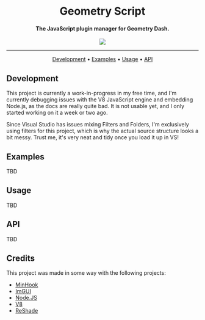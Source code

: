 <h1 align="center">Geometry Script</h1>

<h4 align="center">The JavaScript plugin manager for Geometry Dash.</h4>

<p align="center">
  <a href="https://twitter.com/BattleDashBR"><img src="https://img.shields.io/badge/Twitter-@BattleDashBR-1da1f2.svg?logo=twitter"></a>
</p>

------

<p align="center">
  <a href="#development">Development</a> •
  <a href="#examples">Examples</a> •
  <a href="#usage">Usage</a> •
  <a href="#api">API</a>
</p>

## Development

This project is currently a work-in-progress in my free time, and I'm currently debugging issues with the V8 JavaScript engine and embedding Node.js, as the docs are really quite bad. It is not usable yet, and I only started working on it a week or two ago.

Since Visual Studio has issues mixing Filters and Folders, I'm exclusively using filters for this project, which is why the actual source structure looks a bit messy. Trust me, it's very neat and tidy once you load it up in VS!

## Examples

TBD

## Usage

TBD

## API

TBD

## Credits

This project was made in some way with the following projects:

- [MinHook](https://github.com/TsudaKageyu/minhook)
- [ImGUI](https://github.com/ocornut/imgui)
- [Node.JS](https://github.com/nodejs/node)
- [V8](https://v8.dev)
- [ReShade](https://github.com/crosire/reshade)
